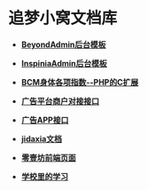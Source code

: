 # 追梦小窝文档库

- **[BeyondAdmin后台模板](http://iszmxw.github.io/BeyondAdmin)**

- **[InspiniaAdmin后台模板](http://iszmxw.github.io/InspiniaAdmin)**

- **[BCM身体各项指数--PHP的C扩展](http://iszmxw.github.io/bcm/docs)**

- **[广告平台商户对接接口](http://iszmxw.github.io/advert/docs)**

- **[广告APP接口](http://iszmxw.github.io/advert_app/docs)**

- **[jidaxia文档](http://iszmxw.github.io/jidaxia/docs)**

- **[零壹坊前端页面](http://iszmxw.github.io/lingyifang)**

- **[学校里的学习](http://iszmxw.github.io/study)**
